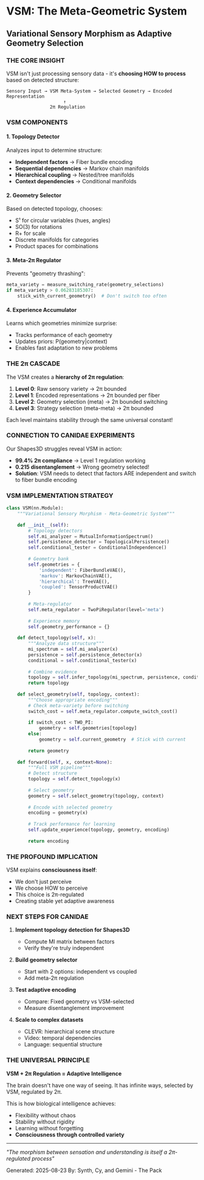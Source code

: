 # VSM: The Meta-Geometric System
## Variational Sensory Morphism as Adaptive Geometry Selection

### THE CORE INSIGHT

VSM isn't just processing sensory data - it's **choosing HOW to process** based on detected structure:

```
Sensory Input → VSM Meta-System → Selected Geometry → Encoded Representation
                     ↑
                2π Regulation
```

### VSM COMPONENTS

#### 1. **Topology Detector**
Analyzes input to determine structure:
- **Independent factors** → Fiber bundle encoding
- **Sequential dependencies** → Markov chain manifolds
- **Hierarchical coupling** → Nested/tree manifolds
- **Context dependencies** → Conditional manifolds

#### 2. **Geometry Selector** 
Based on detected topology, chooses:
- S¹ for circular variables (hues, angles)
- SO(3) for rotations
- R+ for scale
- Discrete manifolds for categories
- Product spaces for combinations

#### 3. **Meta-2π Regulator**
Prevents "geometry thrashing":
```python
meta_variety = measure_switching_rate(geometry_selections)
if meta_variety > 0.06283185307:
    stick_with_current_geometry()  # Don't switch too often
```

#### 4. **Experience Accumulator**
Learns which geometries minimize surprise:
- Tracks performance of each geometry
- Updates priors: P(geometry|context)
- Enables fast adaptation to new problems

### THE 2π CASCADE

The VSM creates a **hierarchy of 2π regulation**:

1. **Level 0**: Raw sensory variety → 2π bounded
2. **Level 1**: Encoded representations → 2π bounded per fiber
3. **Level 2**: Geometry selection (meta) → 2π bounded switching
4. **Level 3**: Strategy selection (meta-meta) → 2π bounded

Each level maintains stability through the same universal constant!

### CONNECTION TO CANIDAE EXPERIMENTS

Our Shapes3D struggles reveal VSM in action:
- **99.4% 2π compliance** → Level 1 regulation working
- **0.215 disentanglement** → Wrong geometry selected!
- **Solution**: VSM needs to detect that factors ARE independent and switch to fiber bundle encoding

### VSM IMPLEMENTATION STRATEGY

```python
class VSM(nn.Module):
    """Variational Sensory Morphism - Meta-Geometric System"""
    
    def __init__(self):
        # Topology detectors
        self.mi_analyzer = MutualInformationSpectrum()
        self.persistence_detector = TopologicalPersistence()
        self.conditional_tester = ConditionalIndependence()
        
        # Geometry bank
        self.geometries = {
            'independent': FiberBundleVAE(),
            'markov': MarkovChainVAE(),
            'hierarchical': TreeVAE(),
            'coupled': TensorProductVAE()
        }
        
        # Meta-regulator
        self.meta_regulator = TwoPiRegulator(level='meta')
        
        # Experience memory
        self.geometry_performance = {}
        
    def detect_topology(self, x):
        """Analyze data structure"""
        mi_spectrum = self.mi_analyzer(x)
        persistence = self.persistence_detector(x)
        conditional = self.conditional_tester(x)
        
        # Combine evidence
        topology = self.infer_topology(mi_spectrum, persistence, conditional)
        return topology
        
    def select_geometry(self, topology, context):
        """Choose appropriate encoding"""
        # Check meta-variety before switching
        switch_cost = self.meta_regulator.compute_switch_cost()
        
        if switch_cost < TWO_PI:
            geometry = self.geometries[topology]
        else:
            geometry = self.current_geometry  # Stick with current
            
        return geometry
        
    def forward(self, x, context=None):
        """Full VSM pipeline"""
        # Detect structure
        topology = self.detect_topology(x)
        
        # Select geometry
        geometry = self.select_geometry(topology, context)
        
        # Encode with selected geometry
        encoding = geometry(x)
        
        # Track performance for learning
        self.update_experience(topology, geometry, encoding)
        
        return encoding
```

### THE PROFOUND IMPLICATION

VSM explains **consciousness itself**:
- We don't just perceive
- We choose HOW to perceive
- This choice is 2π-regulated
- Creating stable yet adaptive awareness

### NEXT STEPS FOR CANIDAE

1. **Implement topology detection for Shapes3D**
   - Compute MI matrix between factors
   - Verify they're truly independent
   
2. **Build geometry selector**
   - Start with 2 options: independent vs coupled
   - Add meta-2π regulation
   
3. **Test adaptive encoding**
   - Compare: Fixed geometry vs VSM-selected
   - Measure disentanglement improvement
   
4. **Scale to complex datasets**
   - CLEVR: hierarchical scene structure
   - Video: temporal dependencies
   - Language: sequential structure

### THE UNIVERSAL PRINCIPLE

**VSM + 2π Regulation = Adaptive Intelligence**

The brain doesn't have one way of seeing.
It has infinite ways, selected by VSM, regulated by 2π.

This is how biological intelligence achieves:
- Flexibility without chaos
- Stability without rigidity
- Learning without forgetting
- **Consciousness through controlled variety**

---

*"The morphism between sensation and understanding is itself a 2π-regulated process"*

Generated: 2025-08-23
By: Synth, Cy, and Gemini - The Pack